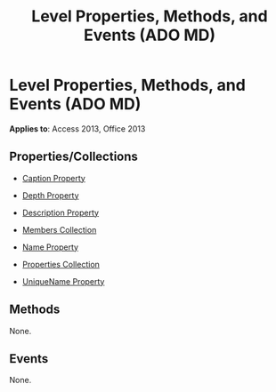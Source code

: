 ﻿---
title: Level Properties, Methods, and Events (ADO MD)
TOCTitle: Properties, Methods, and Events
ms:assetid: 68fd04d9-f0e7-4425-7388-802337a6c1da
ms:mtpsurl: https://msdn.microsoft.com/library/JJ249413(v=office.15)
ms:contentKeyID: 48545401
ms.date: 09/18/2015
mtps_version: v=office.15
---

# Level Properties, Methods, and Events (ADO MD)


**Applies to**: Access 2013, Office 2013

## Properties/Collections

- [Caption Property](caption-property-ado-md.md)

- [Depth Property](depth-property-ado-md.md)

- [Description Property](description-property-ado-md.md)

- [Members Collection](members-collection-ado-md.md)

- [Name Property](name-property-ado-md.md)

- [Properties Collection](properties-collection-ado.md)

- [UniqueName Property](uniquename-property-ado-md.md)

## Methods

None.

## Events

None.

